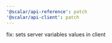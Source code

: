 ```yaml
---
'@scalar/api-reference': patch
'@scalar/api-client': patch
---
```


fix: sets server variables values in client
